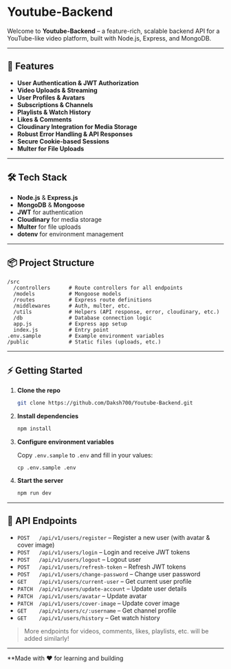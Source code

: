 # Youtube-Backend

Welcome to **Youtube-Backend** – a feature-rich, scalable backend API for a YouTube-like video platform, built with Node.js, Express, and MongoDB.

---

## 🚀 Features

- **User Authentication & JWT Authorization**
- **Video Uploads & Streaming**
- **User Profiles & Avatars**
- **Subscriptions & Channels**
- **Playlists & Watch History**
- **Likes & Comments**
- **Cloudinary Integration for Media Storage**
- **Robust Error Handling & API Responses**
- **Secure Cookie-based Sessions**
- **Multer for File Uploads**

---

## 🛠️ Tech Stack

- **Node.js** & **Express.js**
- **MongoDB** & **Mongoose**
- **JWT** for authentication
- **Cloudinary** for media storage
- **Multer** for file uploads
- **dotenv** for environment management

---

## 📦 Project Structure

```
/src
  /controllers      # Route controllers for all endpoints
  /models           # Mongoose models
  /routes           # Express route definitions
  /middlewares      # Auth, multer, etc.
  /utils            # Helpers (API response, error, cloudinary, etc.)
  /db               # Database connection logic
  app.js            # Express app setup
  index.js          # Entry point
.env.sample         # Example environment variables
/public             # Static files (uploads, etc.)
```

---

## ⚡ Getting Started

1. **Clone the repo**
    ```bash
    git clone https://github.com/Daksh700/Youtube-Backend.git
    ```

2. **Install dependencies**
    ```bash
    npm install
    ```

3. **Configure environment variables**

    Copy `.env.sample` to `.env` and fill in your values:
    ```
    cp .env.sample .env
    ```

4. **Start the server**
    ```bash
    npm run dev
    ```

---

## 🔑 API Endpoints

- `POST   /api/v1/users/register` – Register a new user (with avatar & cover image)
- `POST   /api/v1/users/login` – Login and receive JWT tokens
- `POST   /api/v1/users/logout` – Logout user
- `POST   /api/v1/users/refresh-token` – Refresh JWT tokens
- `POST   /api/v1/users/change-password` – Change user password
- `GET    /api/v1/users/current-user` – Get current user profile
- `PATCH  /api/v1/users/update-account` – Update user details
- `PATCH  /api/v1/users/avatar` – Update avatar
- `PATCH  /api/v1/users/cover-image` – Update cover image
- `GET    /api/v1/users/c/:username` – Get channel profile
- `GET    /api/v1/users/history` – Get watch history

> More endpoints for videos, comments, likes, playlists, etc. will be added similarly!

---

**Made with ❤️ for learning and building

